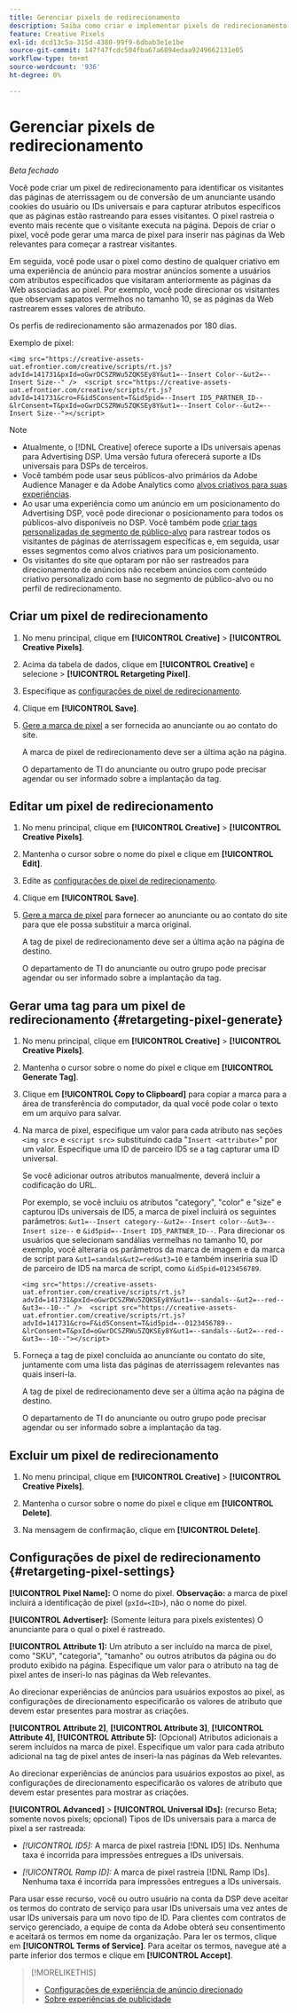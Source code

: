 ```yaml
---
title: Gerenciar pixels de redirecionamento
description: Saiba como criar e implementar pixels de redirecionamento para usar como destinos para experiências de anúncio.
feature: Creative Pixels
exl-id: dcd13c5a-315d-4380-99f9-6dbab3e1e1be
source-git-commit: 147f47fcdc504fba67a6894edaa9249662131e05
workflow-type: tm+mt
source-wordcount: '936'
ht-degree: 0%

---
```


# Gerenciar pixels de redirecionamento

*Beta fechado*

<!-- Note to self: These aren't segments -- we don't create a pool of users. -->

Você pode criar um pixel de redirecionamento para identificar os visitantes das páginas de aterrissagem ou de conversão de um anunciante usando cookies do usuário ou IDs universais e para capturar atributos específicos que as páginas estão rastreando para esses visitantes. O pixel rastreia o evento mais recente que o visitante executa na página. Depois de criar o pixel, você pode gerar uma marca de pixel para inserir nas páginas da Web relevantes para começar a rastrear visitantes.<!-- Note to self: surfer id=cookie or universal ID -->

Em seguida, você pode usar o pixel como destino de qualquer criativo em uma experiência de anúncio para mostrar anúncios somente a usuários com atributos especificados que visitaram anteriormente as páginas da Web associadas ao pixel. Por exemplo, você pode direcionar os visitantes que observam sapatos vermelhos no tamanho 10, se as páginas da Web rastrearem esses valores de atributo.<!-- better example? Make sure they match attribute examples below -->

Os perfis de redirecionamento são armazenados por 180 dias.

Exemplo de pixel:

```
<img src="https://creative-assets-uat.efrontier.com/creative/scripts/rt.js?advId=141731&pxId=oGwrDCSZRWu5ZQKSEy8Y&ut1=--Insert Color--&ut2=--Insert Size--" />  <script src="https://creative-assets-uat.efrontier.com/creative/scripts/rt.js?advId=141731&cro=F&id5Consent=T&id5pid=--Insert ID5_PARTNER_ID--&lrConsent=T&pxId=oGwrDCSZRWu5ZQKSEy8Y&ut1=--Insert Color--&ut2=--Insert Size--"></script>
```

>[!NOTE]
>
> * Atualmente, o [!DNL Creative] oferece suporte a IDs universais apenas para Advertising DSP. Uma versão futura oferecerá suporte a IDs universais para DSPs de terceiros.<!-- Clarify this and reword as needed -->
>* Você também pode usar seus públicos-alvo primários da Adobe Audience Manager e da Adobe Analytics como [alvos criativos para suas experiências](/help/creative/experiences/experience-settings-targeting.md).
>* Ao usar uma experiência como um anúncio em um posicionamento do Advertising DSP, você pode direcionar o posicionamento para todos os públicos-alvo disponíveis no DSP. Você também pode [criar tags personalizadas de segmento de público-alvo](/help/dsp/audiences/custom-segment-create.md) para rastrear todos os visitantes de páginas de aterrissagem específicas e, em seguida, usar esses segmentos como alvos criativos para um posicionamento.
>* Os visitantes do site que optaram por não ser rastreados para direcionamento de anúncios não recebem anúncios com conteúdo criativo personalizado com base no segmento de público-alvo ou no perfil de redirecionamento.

## Criar um pixel de redirecionamento

1. No menu principal, clique em **[!UICONTROL Creative]** > **[!UICONTROL Creative Pixels]**.

1. Acima da tabela de dados, clique em **[!UICONTROL Creative]** e selecione > **[!UICONTROL Retargeting Pixel]**.

1. Especifique as [configurações de pixel de redirecionamento](#retargeting-pixel-settings).

1. Clique em **[!UICONTROL Save]**.

1. [Gere a marca de pixel](#retargeting-pixel-generate) a ser fornecida ao anunciante ou ao contato do site.

   A marca de pixel de redirecionamento deve ser a última ação na página.<!-- verify here and below -->

   O departamento de TI do anunciante ou outro grupo pode precisar agendar ou ser informado sobre a implantação da tag.

## Editar um pixel de redirecionamento

1. No menu principal, clique em **[!UICONTROL Creative]** > **[!UICONTROL Creative Pixels]**.

1. Mantenha o cursor sobre o nome do pixel e clique em **[!UICONTROL Edit]**.

1. Edite as [configurações de pixel de redirecionamento](#retargeting-pixel-settings).

1. Clique em **[!UICONTROL Save]**.

1. [Gere a marca de pixel](#retargeting-pixel-generate) para fornecer ao anunciante ou ao contato do site para que ele possa substituir a marca original.

   A tag de pixel de redirecionamento deve ser a última ação na página de destino.

   O departamento de TI do anunciante ou outro grupo pode precisar agendar ou ser informado sobre a implantação da tag.

## Gerar uma tag para um pixel de redirecionamento {#retargeting-pixel-generate}

1. No menu principal, clique em **[!UICONTROL Creative]** > **[!UICONTROL Creative Pixels]**.

1. Mantenha o cursor sobre o nome do pixel e clique em **[!UICONTROL Generate Tag]**.

1. Clique em **[!UICONTROL Copy to Clipboard]** para copiar a marca para a área de transferência do computador, da qual você pode colar o texto em um arquivo para salvar.

1. Na marca de pixel, especifique um valor para cada atributo nas seções `<img src>` e `<script src>` substituindo cada &quot;`Insert <attribute>`&quot; por um valor. Especifique uma ID de parceiro ID5 se a tag capturar uma ID universal.

   Se você adicionar outros atributos manualmente, deverá incluir a codificação do URL.

   Por exemplo, se você incluiu os atributos &quot;category&quot;, &quot;color&quot; e &quot;size&quot; e capturou IDs universais de ID5, a marca de pixel incluirá os seguintes parâmetros: `&ut1=--Insert category--&ut2=--Insert color--&ut3=--Insert size--` e `&id5pid=--Insert ID5_PARTNER_ID--`. Para direcionar os usuários que selecionam sandálias vermelhas no tamanho 10, por exemplo, você alteraria os parâmetros da marca de imagem e da marca de script para `&ut1=sandals&ut2=red&ut3=10` e também inseriria sua ID de parceiro de ID5 na marca de script, como `&id5pid=0123456789`.

   `<img src="https://creative-assets-uat.efrontier.com/creative/scripts/rt.js?advId=141731&pxId=oGwrDCSZRWu5ZQKSEy8Y&ut1=--sandals--&ut2=--red--&ut3=--10--" />  <script src="https://creative-assets-uat.efrontier.com/creative/scripts/rt.js?advId=141731&cro=F&id5Consent=T&id5pid=--0123456789--&lrConsent=T&pxId=oGwrDCSZRWu5ZQKSEy8Y&ut1=--sandals--&ut2=--red--&ut3=--10--"></script>`

1. Forneça a tag de pixel concluída ao anunciante ou contato do site, juntamente com uma lista das páginas de aterrissagem relevantes nas quais inseri-la.

   A tag de pixel de redirecionamento deve ser a última ação na página de destino.

   O departamento de TI do anunciante ou outro grupo pode precisar agendar ou ser informado sobre a implantação da tag.

## Excluir um pixel de redirecionamento

1. No menu principal, clique em **[!UICONTROL Creative]** > **[!UICONTROL Creative Pixels]**.

1. Mantenha o cursor sobre o nome do pixel e clique em **[!UICONTROL Delete]**.

1. Na mensagem de confirmação, clique em **[!UICONTROL Delete]**.

## Configurações de pixel de redirecionamento {#retargeting-pixel-settings}

**[!UICONTROL Pixel Name]:** O nome do pixel. **Observação:** a marca de pixel incluirá a identificação de pixel (`pxId=<ID>`), não o nome do pixel.

**[!UICONTROL Advertiser]:** (Somente leitura para pixels existentes) O anunciante para o qual o pixel é rastreado.

**[!UICONTROL Attribute 1]:** Um atributo a ser incluído na marca de pixel, como &quot;SKU&quot;, &quot;categoria&quot;, &quot;tamanho&quot; ou outros atributos da página ou do produto exibido na página. Especifique um valor para o atributo na tag de pixel antes de inseri-lo nas páginas da Web relevantes.

Ao direcionar experiências de anúncios para usuários expostos ao pixel, as configurações de direcionamento especificarão os valores de atributo que devem estar presentes para mostrar as criações.

**[!UICONTROL Attribute 2]**, **[!UICONTROL Attribute 3]**, **[!UICONTROL Attribute 4]**, **[!UICONTROL Attribute 5]:** (Opcional) Atributos adicionais a serem incluídos na marca de pixel. Especifique um valor para cada atributo adicional na tag de pixel antes de inseri-la nas páginas da Web relevantes.

Ao direcionar experiências de anúncios para usuários expostos ao pixel, as configurações de direcionamento especificarão os valores de atributo que devem estar presentes para mostrar as criações.

**[!UICONTROL Advanced]** > **[!UICONTROL Universal IDs]:** (recurso Beta; somente novos pixels; opcional) Tipos de IDs universais para a marca de pixel a ser rastreada:

* *[!UICONTROL ID5]:* A marca de pixel rastreia [!DNL ID5] IDs. Nenhuma taxa é incorrida para impressões entregues a IDs universais.

* *[!UICONTROL Ramp ID]:* A marca de pixel rastreia [!DNL Ramp IDs]. Nenhuma taxa é incorrida para impressões entregues a IDs universais.

Para usar esse recurso, você ou outro usuário na conta da DSP deve aceitar os termos do contrato de serviço para usar IDs universais uma vez antes de usar IDs universais para um novo tipo de ID. Para clientes com contratos de serviço gerenciado, a equipe de conta da Adobe obterá seu consentimento e aceitará os termos em nome da organização. Para ler os termos, clique em **[!UICONTROL Terms of Service]**. Para aceitar os termos, navegue até a parte inferior dos termos e clique em **[!UICONTROL Accept]**.

>[!MORELIKETHIS]
>
>* [Configurações de experiência de anúncio direcionado](/help/creative/experiences/experience-settings-targeting.md)
>* [Sobre experiências de publicidade](/help/creative/experiences/experience-about.md)
